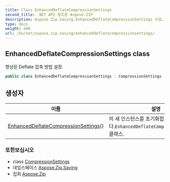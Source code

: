```yaml
---
title: Class EnhancedDeflateCompressionSettings
second_title: .NET API 참조용 Aspose.ZIP
description: Aspose.Zip.Saving.EnhancedDeflateCompressionSettings 수업. 향상된 Deflate 압축 방법 설정.
type: docs
weight: 440
url: /ko/net/aspose.zip.saving/enhanceddeflatecompressionsettings/
---
```

## EnhancedDeflateCompressionSettings class

향상된 Deflate 압축 방법 설정.

```csharp
public class EnhancedDeflateCompressionSettings : CompressionSettings
```

## 생성자

| 이름 | 설명 |
| --- | --- |
| [EnhancedDeflateCompressionSettings](enhanceddeflatecompressionsettings/)() | 의 새 인스턴스를 초기화합니다.`EnhancedDeflateCompressionSettings` 클래스. |

### 또한보십시오

* class [CompressionSettings](../compressionsettings/)
* 네임스페이스 [Aspose.Zip.Saving](../../aspose.zip.saving/)
* 집회 [Aspose.Zip](../../)


